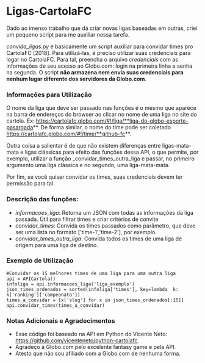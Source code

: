 # Ligas-CartolaFC

Dado ao imenso trabalho que dá criar novas ligas baseadas em outras, criei um pequeno script para me auxiliar nessa tarefa.

_convida_ligas.py_ é basicamente um script auxiliar para convidar times pro CartolaFC [2018]. Para utilizá-las, é preciso utilizar suas credenciais para logar no CartolaFC. Para tal, preencha o arquivo _credenciais_ com as informações de seu acesso ao Globo.com: login na primeira linha e senha na segunda. O script **não armazena nem envia suas credenciais para nenhum lugar diferente dos servidores da Globo.com**.


### Informações para Utilização	

O nome da liga que deve ser passado nas funções é o mesmo que aparece na barra de endereços do browser ao clicar no nome de uma liga no site do cartola. Ex: https://cartolafc.globo.com/#!/liga/**liga-do-globo-esporte-pasargada**. De forma similar, o nome do time pode ser coletado https://cartolafc.globo.com/#!/time/**github-fc**.

Outra coisa a salientar é de que não existem diferenças entre ligas-mata-mata e ligas clássicas para efeito das funções dessa API, o que permite, por exemplo, utilizar a função _convidar_times_outra_liga e passar, no primeiro argumento uma liga clássica e no segundo, uma liga-mata-mata.

Por fim, se você quiser convidar os times, suas credenciais devem ter permissão para tal.

### Descrição das funções:

- *informacoes_liga*: Retorna um JSON com todas as informações da liga passada. Útil para filtrar times e criar critérios de convite 
 - *convidar_times*: Convida os times passados como parâmetro, que deve ser uma lista no formato ['time-1','time-2'], por exemplo.
 - *convidar_times_outra_liga*: Convida todos os times de uma liga de origem para uma liga de destino.

### Exemplo de Utilização
	
	#Convidar os 15 melhores times de uma liga para uma outra liga
    api = APICartola()
    infoliga = api.informacoes_liga('liga_exemplo')
    json_times_ordenados = sorted(infoliga['times'], key=lambda  k: k['ranking']['campeonato'])
    times_a_convidar = [x['slug'] for x in json_times_ordenados[:15]]
    api.convidar_times(times_a_convidar)

### Notas Adicionais e Agradecimentos

- Esse código foi baseado na API em Python do Vicente Neto: https://github.com/vicenteneto/python-cartolafc.
- Agradeço à Globo.com pelo excelente fantasy game e pela API.
- Atesto que não sou afiliado com a Globo.com de nenhuma forma.